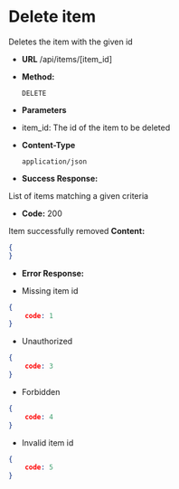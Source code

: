 # Delete item

Deletes the item with the given id

* **URL**
  /api/items/[item_id]

* **Method:**
  
  `DELETE`
  
* **Parameters**

- item_id: The id of the item to be deleted

* **Content-Type**

  `application/json`

* **Success Response:**
  
List of items matching a given criteria

* **Code:** 200 <br />

Item successfully removed 
  **Content:** 
  ```json
  {
  }
  ```
 
* **Error Response:**

- Missing item id

```json
{
    code: 1
}
```

- Unauthorized

```json
{
    code: 3
}
```

- Forbidden

```json
{
    code: 4
}
```

- Invalid item id

```json
{
    code: 5
}
```
